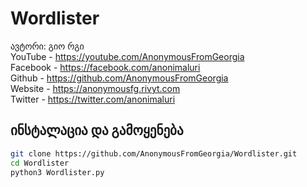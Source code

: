 # Wordlister
ავტორი: გიო რგი
<br>YouTube - https://youtube.com/AnonymousFromGeorgia
<br>Facebook - https://facebook.com/anonimaluri
<br>Github - https://github.com/AnonymousFromGeorgia
<br>Website - https://anonymousfg.rivyt.com
<br>Twitter - https://twitter.com/anonimaluri
## ინსტალაცია და გამოყენება

```bash
git clone https://github.com/AnonymousFromGeorgia/Wordlister.git
cd Wordlister
python3 Wordlister.py
```
